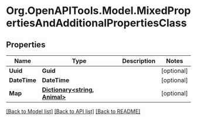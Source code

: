 # Org.OpenAPITools.Model.MixedPropertiesAndAdditionalPropertiesClass

## Properties

Name | Type | Description | Notes
------------ | ------------- | ------------- | -------------
**Uuid** | **Guid** |  | [optional] 
**DateTime** | **DateTime** |  | [optional] 
**Map** | [**Dictionary&lt;string, Animal&gt;**](Animal.md) |  | [optional] 

[[Back to Model list]](../../README.md#documentation-for-models) [[Back to API list]](../../README.md#documentation-for-api-endpoints) [[Back to README]](../../README.md)

